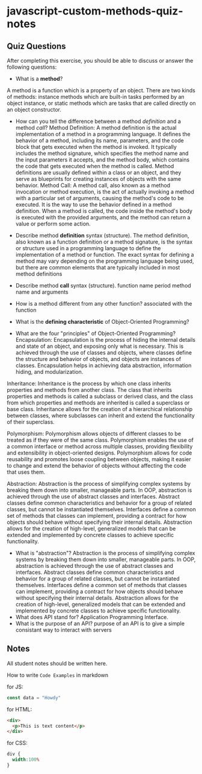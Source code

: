 # javascript-custom-methods-quiz-notes

## Quiz Questions

After completing this exercise, you should be able to discuss or answer the following questions:

- What is a **method**?

A method is a function which is a property of an object. There are two kinds of methods: instance methods which are built-in tasks performed by an object instance, or static methods which are tasks that are called directly on an object constructor.

- How can you tell the difference between a method
_definition_ and a method _call_?
Method Definition: A method definition is the actual implementation of a method in a programming language. It defines the behavior of a method, including its name, parameters, and the code block that gets executed when the method is invoked. It typically includes the method signature, which specifies the method name and the input parameters it accepts, and the method body, which contains the code that gets executed when the method is called. Method definitions are usually defined within a class or an object, and they serve as blueprints for creating instances of objects with the same behavior.
 Method Call: A method call, also known as a method invocation or method execution, is the act of actually invoking a method with a particular set of arguments, causing the method's code to be executed. It is the way to use the behavior defined in a method definition. When a method is called, the code inside the method's body is executed with the provided arguments, and the method can return a value or perform some action.
- Describe method **definition** syntax (structure).
The method definition, also known as a function definition or a method signature, is the syntax or structure used in a programming language to define the implementation of a method or function. The exact syntax for defining a method may vary depending on the programming language being used, but there are common elements that are typically included in most method definitions
- Describe method **call** syntax (structure).
function name period method name and arguments
- How is a method different from any other function?
associated with the function
- What is the **defining characteristic** of
Object-Oriented Programming?

- What are the four "principles" of Object-Oriented Programming?
Encapsulation: Encapsulation is the process of hiding the internal details and state of an object, and exposing only what is necessary. This is achieved through the use of classes and objects, where classes define the structure and behavior of objects, and objects are instances of classes. Encapsulation helps in achieving data abstraction, information hiding, and modularization.

Inheritance: Inheritance is the process by which one class inherits properties and methods from another class. The class that inherits properties and methods is called a subclass or derived class, and the class from which properties and methods are inherited is called a superclass or base class. Inheritance allows for the creation of a hierarchical relationship between classes, where subclasses can inherit and extend the functionality of their superclass.

Polymorphism: Polymorphism allows objects of different classes to be treated as if they were of the same class. Polymorphism enables the use of a common interface or method across multiple classes, providing flexibility and extensibility in object-oriented designs. Polymorphism allows for code reusability and promotes loose coupling between objects, making it easier to change and extend the behavior of objects without affecting the code that uses them.

Abstraction: Abstraction is the process of simplifying complex systems by breaking them down into smaller, manageable parts. In OOP, abstraction is achieved through the use of abstract classes and interfaces. Abstract classes define common characteristics and behavior for a group of related classes, but cannot be instantiated themselves. Interfaces define a common set of methods that classes can implement, providing a contract for how objects should behave without specifying their internal details. Abstraction allows for the creation of high-level, generalized models that can be extended and implemented by concrete classes to achieve specific functionality.
- What is "abstraction"?
Abstraction is the process of simplifying complex systems by breaking them down into smaller, manageable parts. In OOP, abstraction is achieved through the use of abstract classes and interfaces. Abstract classes define common characteristics and behavior for a group of related classes, but cannot be instantiated themselves. Interfaces define a common set of methods that classes can implement, providing a contract for how objects should behave without specifying their internal details. Abstraction allows for the creation of high-level, generalized models that can be extended and implemented by concrete classes to achieve specific functionality.
- What does API stand for?
 Application Programming Interface.
- What is the purpose of an API?
purpose of an API is to give a simple consistant way to interact with servers

## Notes

All student notes should be written here.


How to write `Code Examples` in markdown

for JS:
```javascript
const data = "Howdy"
```

for HTML:
```html
<div>
  <p>This is text content</p>
</div>
```

for CSS:
```css
div {
  width:100%
}
```
